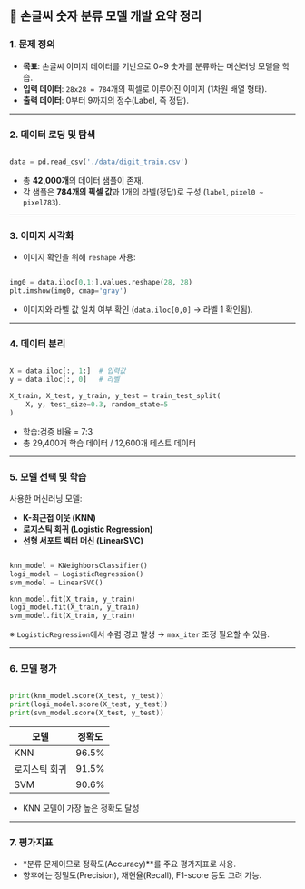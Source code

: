 ## 📝 손글씨 숫자 분류 모델 개발 요약 정리

### 1. 문제 정의

- **목표**: 손글씨 이미지 데이터를 기반으로 0~9 숫자를 분류하는 머신러닝 모델을 학습.
- **입력 데이터**: `28x28 = 784`개의 픽셀로 이루어진 이미지 (1차원 배열 형태).
- **출력 데이터**: 0부터 9까지의 정수(Label, 즉 정답).

---

### 2. 데이터 로딩 및 탐색

```python

data = pd.read_csv('./data/digit_train.csv')

```

- 총 **42,000개**의 데이터 샘플이 존재.
- 각 샘플은 **784개의 픽셀 값**과 1개의 라벨(정답)로 구성 (`label`, `pixel0 ~ pixel783`).

---

### 3. 이미지 시각화

- 이미지 확인을 위해 `reshape` 사용:

```python

img0 = data.iloc[0,1:].values.reshape(28, 28)
plt.imshow(img0, cmap='gray')

```

- 이미지와 라벨 값 일치 여부 확인 (`data.iloc[0,0]` → 라벨 1 확인됨).

---

### 4. 데이터 분리

```python

X = data.iloc[:, 1:]  # 입력값
y = data.iloc[:, 0]   # 라벨

X_train, X_test, y_train, y_test = train_test_split(
    X, y, test_size=0.3, random_state=5
)

```

- 학습:검증 비율 = 7:3
- 총 29,400개 학습 데이터 / 12,600개 테스트 데이터

---

### 5. 모델 선택 및 학습

사용한 머신러닝 모델:

- **K-최근접 이웃 (KNN)**
- **로지스틱 회귀 (Logistic Regression)**
- **선형 서포트 벡터 머신 (LinearSVC)**

```python

knn_model = KNeighborsClassifier()
logi_model = LogisticRegression()
svm_model = LinearSVC()

knn_model.fit(X_train, y_train)
logi_model.fit(X_train, y_train)
svm_model.fit(X_train, y_train)

```

※ `LogisticRegression`에서 수렴 경고 발생 → `max_iter` 조정 필요할 수 있음.

---

### 6. 모델 평가

```python

print(knn_model.score(X_test, y_test))
print(logi_model.score(X_test, y_test))
print(svm_model.score(X_test, y_test))

```

| 모델 | 정확도 |
| --- | --- |
| KNN | 96.5% |
| 로지스틱 회귀 | 91.5% |
| SVM | 90.6% |
- KNN 모델이 가장 높은 정확도 달성

---

### 7. 평가지표

- *분류 문제이므로 정확도(Accuracy)**를 주요 평가지표로 사용.
- 향후에는 정밀도(Precision), 재현율(Recall), F1-score 등도 고려 가능.